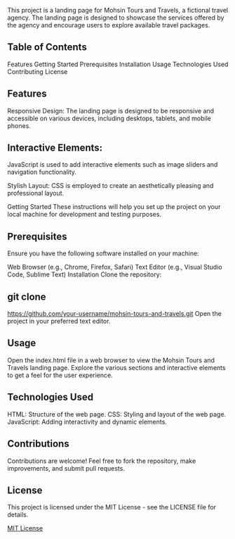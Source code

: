 This project is a landing page for Mohsin Tours and Travels, a fictional travel agency. The landing page is designed to showcase the services offered by the agency and encourage users to explore available travel packages.

## Table of Contents
Features
Getting Started
Prerequisites
Installation
Usage
Technologies Used
Contributing
License

## Features
Responsive Design: The landing page is designed to be responsive and accessible on various devices, including desktops, tablets, and mobile phones.

## Interactive Elements:
JavaScript is used to add interactive elements such as image sliders and navigation functionality.

Stylish Layout: CSS is employed to create an aesthetically pleasing and professional layout.

Getting Started
These instructions will help you set up the project on your local machine for development and testing purposes.

## Prerequisites
Ensure you have the following software installed on your machine:

Web Browser (e.g., Chrome, Firefox, Safari)
Text Editor (e.g., Visual Studio Code, Sublime Text)
Installation
Clone the repository:

## git clone 
https://github.com/your-username/mohsin-tours-and-travels.git
Open the project in your preferred text editor.

## Usage
Open the index.html file in a web browser to view the Mohsin Tours and Travels landing page. Explore the various sections and interactive elements to get a feel for the user experience.

## Technologies Used
HTML: Structure of the web page.
CSS: Styling and layout of the web page.
JavaScript: Adding interactivity and dynamic elements.

## Contributions
Contributions are welcome! Feel free to fork the repository, make improvements, and submit pull requests.

## License

This project is licensed under the MIT License - see the LICENSE file for details.

[MIT License](LICENSE)